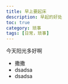 ```yaml
---
title: 早上要起床
description: 早起的好处
toc: true
category: 琐事
tags: [日常，琐事]
---
```


今天阳光多好啊

- 撒撒
- dsadsa
- dsadsa
